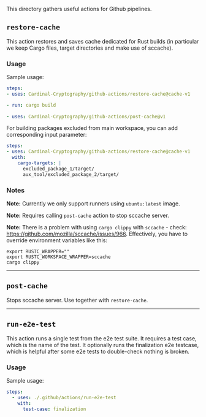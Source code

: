 This directory gathers useful actions for Github pipelines.

## `restore-cache`
This action restores and saves cache dedicated for Rust builds
(in particular we keep Cargo files, target directories and make use of sccache).

### Usage
Sample usage:
```yaml
steps:
- uses: Cardinal-Cryptography/github-actions/restore-cache@cache-v1

- run: cargo build
  
- uses: Cardinal-Cryptography/github-actions/post-cache@v1
```

For building packages excluded from main workspace, you can add corresponding input parameter:
```yaml
steps:
- uses: Cardinal-Cryptography/github-actions/restore-cache@cache-v1
  with:
    cargo-targets: |
      excluded_package_1/target/
      aux_tool/excluded_package_2/target/
```

### Notes

**Note:** Currently we only support runners using `ubuntu:latest` image.

**Note:** Requires calling `post-cache` action to stop sccache server.

**Note:** There is a problem with using `cargo clippy` with `sccache` - check: https://github.com/mozilla/sccache/issues/966.
Effectively, you have to override environment variables like this:
```shell
export RUSTC_WRAPPER=""
export RUSTC_WORKSPACE_WRAPPER=sccache
cargo clippy
```

---

## `post-cache`
Stops sccache server. Use together with `restore-cache`.

---

## `run-e2e-test`
This action runs a single test from the e2e test suite. It requires a test case, which is the name of the test.
It optionally runs the finalization e2e testcase, which is helpful after some e2e tests to double-check nothing is broken.

### Usage
Sample usage:
```yaml
steps:
  - uses: ./.github/actions/run-e2e-test
    with:
      test-case: finalization
```
